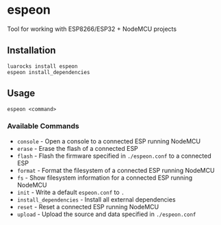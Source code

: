 # espeon
Tool for working with ESP8266/ESP32 + NodeMCU projects

## Installation

```shell
luarocks install espeon
espeon install_dependencies
```

## Usage

```shell
espeon <command>
```

### Available Commands
  - `console` - Open a console to a connected ESP running NodeMCU
  - `erase` - Erase the flash of a connected ESP
  - `flash` - Flash the firmware specified in `./espeon.conf` to a connected ESP
  - `format` - Format the filesystem of a connected ESP running NodeMCU
  - `fs` - Show filesystem information for a connected ESP running NodeMCU
  - `init` - Write a default `espeon.conf` to `.`
  - `install_dependencies` - Install all external dependencies
  - `reset` - Reset a connected ESP running NodeMCU
  - `upload` - Upload the source and data specified in `./espeon.conf`
